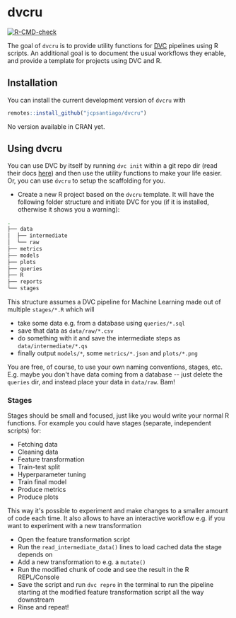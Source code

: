 
# dvcru

<!-- badges: start -->
[![R-CMD-check](https://github.com/jcpsantiago/dvcru/workflows/R-CMD-check/badge.svg)](https://github.com/jcpsantiago/dvcru/actions)
<!-- badges: end -->

The goal of `dvcru` is to provide utility functions for [DVC](https://dvc.org) 
pipelines using R scripts.
An additional goal is to document the usual workflows they enable, and provide
a template for projects using DVC and R.

## Installation

You can install the current development version of `dvcru` with

``` r
remotes::install_github("jcpsantiago/dvcru")
```

No version available in CRAN yet.

## Using dvcru

You can use DVC by itself by running `dvc init` within a git repo dir
(read their docs [here](https://dvc.org/doc)) and then use the utility functions
to make your life easier.
Or, you can use `dvcru` to setup the scaffolding for you.

* Create a new R project based on the `dvcru` template.
It will have the following folder structure and initiate DVC for you 
(if it is installed, otherwise it shows you a warning):

```sh
.
├── data
│  ├── intermediate
│  └── raw
├── metrics
├── models
├── plots
├── queries
├── R
├── reports
└── stages
```

This structure assumes a DVC pipeline for Machine Learning made out of multiple `stages/*.R` which will 

* take some data e.g. from a database using `queries/*.sql`
* save that data as `data/raw/*.csv`
* do something with it and save the intermediate steps as `data/intermediate/*.qs`
* finally output `models/*`, some `metrics/*.json` and `plots/*.png`

You are free, of course, to use your own naming conventions, stages, etc.
E.g. maybe you don't have data coming from a database -- just delete the `queries` dir,
and instead place your data in `data/raw`. Bam!

### Stages

Stages should be small and focused, just like you would write your normal R functions.
For example you could have stages (separate, independent scripts) for:

* Fetching data
* Cleaning data
* Feature transformation
* Train-test split
* Hyperparameter tuning
* Train final model
* Produce metrics
* Produce plots

This way it's possible to experiment and make changes to a smaller amount of code 
each time.
It also allows to have an interactive workflow e.g. if you want to experiment with a new transformation

* Open the feature transformation script
* Run the `read_intermediate_data()` lines to load cached data the stage depends on
* Add a new transformation to e.g. a `mutate()`
* Run the modified chunk of code and see the result in the R REPL/Console
* Save the script and run `dvc repro` in the terminal to run the pipeline starting at the modified feature transformation script all the way downstream
* Rinse and repeat!


